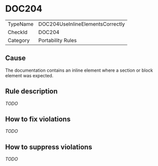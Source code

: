 # DOC204

<table>
<tr>
  <td>TypeName</td>
  <td>DOC204UseInlineElementsCorrectly</td>
</tr>
<tr>
  <td>CheckId</td>
  <td>DOC204</td>
</tr>
<tr>
  <td>Category</td>
  <td>Portability Rules</td>
</tr>
</table>

## Cause

The documentation contains an inline element where a section or block element was expected.

## Rule description

*TODO*

## How to fix violations

*TODO*

## How to suppress violations

*TODO*
